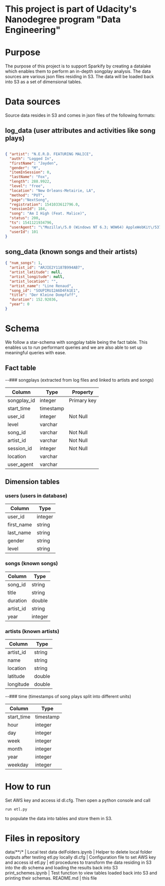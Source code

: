 # This project is part of Udacity's Nanodegree program "Data Engineering"

# Purpose

The purpose of this project is to support Sparkify by creating a datalake which enables them to perform an in-depth songplay analysis. The data sources are various json files residing in S3. The data will be loaded back into S3 as a set of dimensional tables.

# Data sources

Source data resides in S3 and comes in json files of the following formats:

## log_data (user attributes and activities like song plays)
```json

{ "artist": "N.E.R.D. FEATURING MALICE",
  "auth": "Logged In",
  "firstName": "Jayden",
  "gender": "M",
  "itemInSession": 0,
  "lastName": "Fox",
  "length": 288.9922,
  "level": "free",
  "location": "New Orleans-Metairie, LA",
  "method": "PUT",
  "page":"NextSong",
  "registration": 1541033612796.0,
  "sessionId": 184,
  "song": "Am I High (Feat. Malice)",
  "status": 200,
  "ts": 1541121934796,
  "userAgent": "\"Mozilla\/5.0 (Windows NT 6.3; WOW64) AppleWebKit\/537.36 (KHTML, like Gecko) Chrome\/36.0.1985.143 Safari\/537.36\"",
  "userId": 101
}
```

## song_data (known songs and their artists)
```json
{ "num_songs": 1, 
  "artist_id": "ARJIE2Y1187B994AB7", 
  "artist_latitude": null, 
  "artist_longitude": null, 
  "artist_location": "", 
  "artist_name": "Line Renaud", 
  "song_id": "SOUPIRU12A6D4FA1E1", 
  "title": "Der Kleine Dompfaff", 
  "duration": 152.92036, 
  "year": 0
}
```

# Schema

We follow a star-schema with songplay table being the fact table. This enables us to run performant queries and we are also able to set up meaningful queries with ease.

## Fact table

--### songplays (extracted from log files and linked to artists and songs)

|   Column    |  Type     |  Property   |
| ----------- | --------- | ----------- |
| songplay_id | integer   | Primary key |
| start_time  | timestamp |             |
| user_id     | integer   | Not Null    |
| level       | varchar   |             |
| song_id     | varchar   | Not Null    |
| artist_id   | varchar   | Not Null    |
| session_id  | integer   | Not Null    |
| location    | varchar   |             |
| user_agent  | varchar   |             |

## Dimension tables

### users (users in database)

|   Column    |  Type     |
| ----------- | --------- |
| user_id     | integer   |
| first_name  | string    |
| last_name   | string    |
| gender      | string    |
| level       | string    |

### songs (known songs)

|   Column    |  Type     |
| ----------- | --------- |
| song_id     | string    |
| title       | string    |
| duration    | double    |
| artist_id   | string    | used for partitioning
| year        | integer   | used for partitioning

### artists (known artists)

|   Column    |  Type     |
| ----------- | --------- |
| artist_id   | string    |
| name        | string    |
| location    | string    |
| latitude    | double    |
| longitude   | double    |

--### time (timestamps of song plays split into different units)

|   Column    |  Type     |
| ----------- | --------- |
| start_time  | timestamp |
| hour        | integer   |
| day         | integer   |
| week        | integer   |
| month       | integer   |
| year        | integer   |
| weekday     | integer   |

# How to run
Set AWS key and access id dl.cfg.
Then open a python console and call
``` 
run etl.py
```
to populate the data into tables and store them in S3.


# Files in repository
data/**/*                | Local test data
delFolders.ipynb         | Helper to delete local folder outputs after testing etl.py locally
dl.cfg                   | Configuration file to set AWS key and access id
etl.py                   | etl procedures to transform the data residing in S3 into the db schema and loading the results back into S3
print_schemes.ipynb      | Test function to view tables loaded back into S3 and printing their schemas.
README.md                | this file